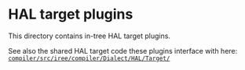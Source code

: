 # HAL target plugins

This directory contains in-tree HAL target plugins.

See also the shared HAL target code these plugins interface with here:
[`compiler/src/iree/compiler/Dialect/HAL/Target/`](/compiler/src/iree/compiler/Dialect/HAL/Target/)
